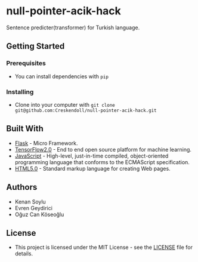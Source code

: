 # null-pointer-acik-hack
Sentence predicter(transformer) for Turkish language.

## Getting Started
### Prerequisites
- You can install dependencies with ```pip```

### Installing
- Clone into your computer with ```git clone git@github.com:Creskendoll/null-pointer-acik-hack.git```

## Built With
- [Flask](https://pythonspot.com/flask-web-app-with-python/) - Micro Framework.
- [TensorFlow2.0](https://www.tensorflow.org/) - End to end open source platform for machine learning.
- [JavaScript](https://developer.mozilla.org/en-US/docs/Learn/JavaScript/First_steps/What_is_JavaScript) - High-level, just-in-time compiled, object-oriented programming language that conforms to the ECMAScript specification.
- [HTML5.0](https://www.w3schools.com/html/html_intro.asp) - Standard markup language for creating Web pages.

## Authors
- Kenan Soylu
- Evren Geydirici
- Oğuz Can Köseoğlu

## License
- This project is licensed under the MIT License - see the [LICENSE](LICENSE) file for details.